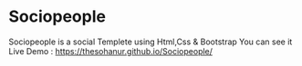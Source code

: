 # Sociopeople
Sociopeople is a social Templete using Html,Css &amp; Bootstrap 
You can see it Live Demo : https://thesohanur.github.io/Sociopeople/

